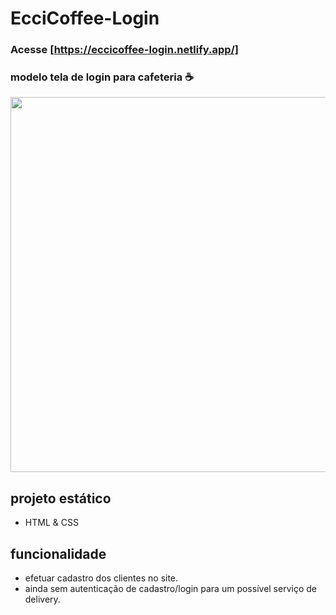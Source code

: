 # EcciCoffee-Login

### Acesse [https://eccicoffee-login.netlify.app/]

### modelo tela de login para cafeteria ☕

<div align= center>
<img src="https://user-images.githubusercontent.com/75847604/185936242-b73957bf-1d21-4790-81e8-9c9c11b32e73.png" width=600 />
</div>

## projeto estático

- HTML & CSS

## funcionalidade

- efetuar cadastro dos clientes no site. 
- ainda sem autenticação de cadastro/login para um possível serviço de delivery.

